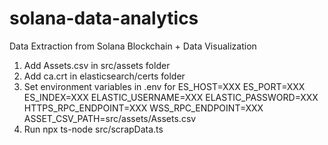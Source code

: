 # solana-data-analytics
Data Extraction from Solana Blockchain + Data Visualization

1. Add Assets.csv in src/assets folder
2. Add ca.crt in elasticsearch/certs folder
3. Set environment variables in .env for 
ES_HOST=XXX
ES_PORT=XXX
ES_INDEX=XXX
ELASTIC_USERNAME=XXX
ELASTIC_PASSWORD=XXX
HTTPS_RPC_ENDPOINT=XXX
WSS_RPC_ENDPOINT=XXX
ASSET_CSV_PATH=src/assets/Assets.csv
4. Run npx ts-node src/scrapData.ts
